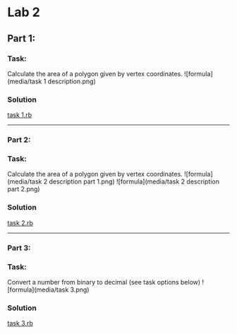 # Lab 2

## Part 1:
### Task:
Calculate the area of a polygon given by vertex coordinates.
![formula](media/task 1 description.png)
### Solution
[task 1.rb](task%201.rb)

---

### Part 2:
### Task:
Calculate the area of a polygon given by vertex coordinates.
![formula](media/task 2 description part 1.png)
![formula](media/task 2 description part 2.png)
### Solution
[task 2.rb](task%202.rb)

---

### Part 3:
### Task:
Convert a number from binary to decimal (see task options below)
![formula](media/task 3.png)
### Solution
[task 3.rb](task%203.rb)